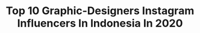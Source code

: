 ---
title: Top 10 Graphic-Designers Instagram Influencers In Indonesia In 2020
description: >-
  Find top graphic-designers Instagram influencers in Indonesia in 2020. Most popular hashtags: #dirumahaja #art #outfitoftheday #painting.
platform: Instagram
profiles:
  - username: "ulynovita"
    fullname: >-
      Uly Novita Siahaan
    location: "Indonesia"
    followers: 60305
    engagement: 1004
    commentsToLikes: 0.053000
    avatar: "https://scontent-lhr8-1.cdninstagram.com/v/t51.2885-19/s320x320/91839959_505518523688834_6260209739259445248_n.jpg?_nc_ht=scontent-lhr8-1.cdninstagram.com&_nc_ohc=ZVe2C9OvL3IAX9yopv9&oh=03cba4694a1705e0e81b85c809a3f0b9&oe=5EBADC52"
    verified: false
    hashtags: "#makeupartistsworldwide, #dazedbeauty, #couplegoals, #workfromhome"
  - username: "michellindw"
    fullname: >-
      Mich
    location: "Indonesia"
    followers: 31009
    engagement: 151
    commentsToLikes: 0.125633
    avatar: "https://scontent-ams4-1.cdninstagram.com/v/t51.2885-19/s320x320/83528897_614789389253861_4519086042489290752_n.jpg?_nc_ht=scontent-ams4-1.cdninstagram.com&_nc_ohc=YxpkTAJgLBYAX-KxzD-&oh=845fd4159e3691e19e6a7dce02f8d342&oe=5E8C207B"
    verified: false
    hashtags: "#dirumahaja, #senkaindonesia, #senkaxtokopedia, #stayinyourcolor"
  - username: "turanggaaaa"
    fullname: >-
      Turangga Setra Yudha
    location: "Indonesia"
    followers: 3287
    engagement: 4272
    commentsToLikes: 0.023747
    avatar: "https://scontent-ams4-1.cdninstagram.com/v/t51.2885-19/s150x150/83144153_641349226631560_5796220208909647872_n.jpg?_nc_ht=scontent-ams4-1.cdninstagram.com&_nc_ohc=2DFnZsoSgqsAX92Imee&oh=46c0a517afb3a751fb2127bd0b08d897&oe=5EB96713"
    verified: false
    hashtags: "#adidasclassic, #knalpotvesparacing, #rotary, #indobike"
  - username: "ovisa___"
    fullname: >-
      𝘰𝘷𝘪𝘴𝘢ᴰᵃⁱˡʸ
    location: "Indonesia"
    followers: 28313
    engagement: 138
    commentsToLikes: 0.060848
    avatar: "https://scontent-lht6-1.cdninstagram.com/v/t51.2885-19/s320x320/75595333_439220376597260_4413964402932318208_n.jpg?_nc_ht=scontent-lht6-1.cdninstagram.com&_nc_ohc=OdHkf1mUABoAX9-ZCv1&oh=2c0ed21e91cc3e32b97d6bf822b871fa&oe=5EB5DC6D"
    verified: false
    hashtags: "#weekend, #icannoooot, #trypomelo, #hmindonesia"
  - username: "rachelajeng"
    fullname: >-
      rachelajengputri@gmail.com
    location: "Indonesia"
    followers: 29916
    engagement: 791
    commentsToLikes: 0.038443
    avatar: "https://scontent-lhr8-1.cdninstagram.com/v/t51.2885-19/s320x320/92571897_226538681735847_908437419064295424_n.jpg?_nc_ht=scontent-lhr8-1.cdninstagram.com&_nc_ohc=lLx22RGiTB0AX_UNjFM&oh=629da07c325c787922777556360e6949&oe=5EBC978C"
    verified: false
    hashtags: "#tapakhening, #dreamillustration, #paintings, #mutedflorals"
  - username: "talenta.priyatmojo"
    fullname: >-
      talenta priyatmojo
    location: "Indonesia"
    followers: 15630
    engagement: 501
    commentsToLikes: 0.020837
    avatar: "https://scontent-lhr8-1.cdninstagram.com/v/t51.2885-19/s320x320/80120605_2681890548568398_2769894322668044288_n.jpg?_nc_ht=scontent-lhr8-1.cdninstagram.com&_nc_ohc=4hXQpMYG2HUAX_uEWHY&oh=782cc3d622461b1b652e7163ea7e1621&oe=5EBCEC53"
    verified: false
    hashtags: "#calendarsurakarya, #typography, #letter, #typespire"
  - username: "joliecactus"
    fullname: >-
      Jolie Cactus
    location: "Indonesia"
    followers: 26688
    engagement: 234
    commentsToLikes: 0.027687
    avatar: "https://scontent-ams4-1.cdninstagram.com/v/t51.2885-19/s320x320/47689769_371140806782986_8415731564582797312_n.jpg?_nc_ht=scontent-ams4-1.cdninstagram.com&_nc_ohc=D5BXHDhOmdwAX_7qqhc&oh=ba9369ff83324a295e33c659ba6663c2&oe=5EB85049"
    verified: false
    hashtags: ""
  - username: "shellamulia"
    fullname: >-
      Shella Mulia 🐈
    location: "Indonesia"
    followers: 3063
    engagement: 1099
    commentsToLikes: 0.031826
    avatar: "https://scontent-ams4-1.cdninstagram.com/v/t51.2885-19/s320x320/75318259_523460121831376_3118648999997865984_n.jpg?_nc_ht=scontent-ams4-1.cdninstagram.com&_nc_ohc=cGCWttquHVUAX_XfQ23&oh=c03d0f18e28457d7a60baa80687348f2&oe=5EB37189"
    verified: false
    hashtags: "#postthepeople, #bangkok, #wanderlust, #malaysiatrulyasia"
  - username: "kevinswork"
    fullname: >-
      Kevin Lagona
    location: "Indonesia"
    followers: 31596
    engagement: 345
    commentsToLikes: 0.024971
    avatar: "https://scontent-lht6-1.cdninstagram.com/v/t51.2885-19/s320x320/21433732_172409129984501_8304784394594287616_a.jpg?_nc_ht=scontent-lht6-1.cdninstagram.com&_nc_ohc=QpdB39LV5cwAX8ZLUbE&oh=31bc38ce40aa8cf1a3ca9d0b03ae5c3d&oe=5EB95DCD"
    verified: false
    hashtags: "#dirumahaja, #airmaxday2020, #ntlandfriendsberbagi, #repost"
  - username: "cnlulaby"
    fullname: >-
      CINDY LULABY
    location: "Indonesia"
    followers: 48156
    engagement: 140
    commentsToLikes: 0.041728
    avatar: "https://scontent-bos3-1.cdninstagram.com/v/t51.2885-19/s320x320/75595288_688472341681790_8874038251904565248_n.jpg?_nc_ht=scontent-bos3-1.cdninstagram.com&_nc_ohc=kzlC6bA55JoAX-Yjwkc&oh=9e17afd702af3308d8ae2eeaa2a62d96&oe=5EB20DDA"
    verified: false
    hashtags: "#eskrimcheetos, #kopikanto, #jastipjkt, #satebabisewan"
---